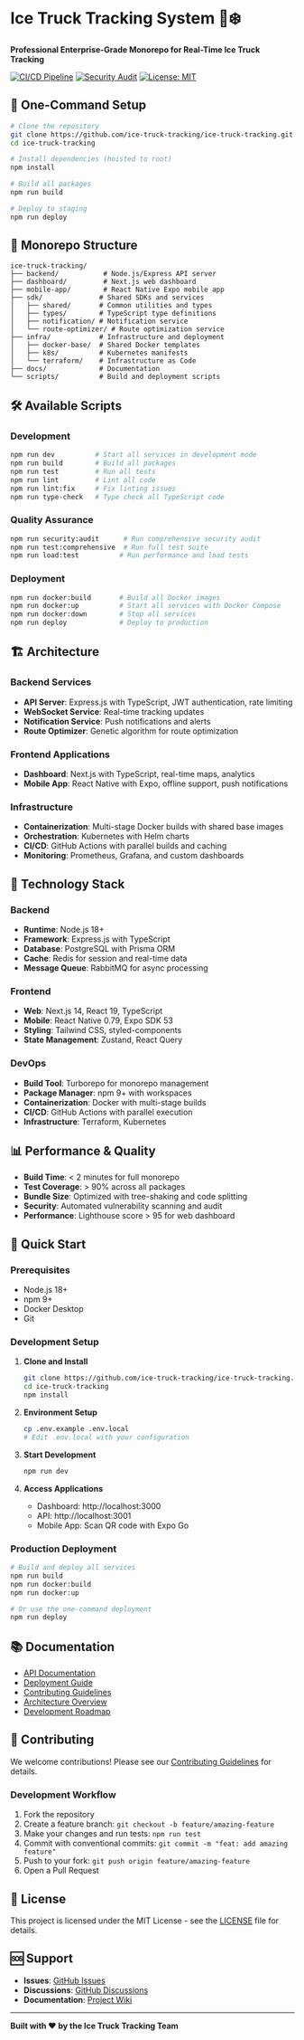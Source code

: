 # Ice Truck Tracking System 🚚❄️

**Professional Enterprise-Grade Monorepo for Real-Time Ice Truck Tracking**

[![CI/CD Pipeline](https://github.com/ice-truck-tracking/ice-truck-tracking/workflows/CI%2FCD%20Pipeline/badge.svg)](https://github.com/ice-truck-tracking/ice-truck-tracking/actions)
[![Security Audit](https://img.shields.io/badge/security-audit-passing-brightgreen)](https://github.com/ice-truck-tracking/ice-truck-tracking/security)
[![License: MIT](https://img.shields.io/badge/License-MIT-yellow.svg)](https://opensource.org/licenses/MIT)

## 🚀 One-Command Setup

```bash
# Clone the repository
git clone https://github.com/ice-truck-tracking/ice-truck-tracking.git
cd ice-truck-tracking

# Install dependencies (hoisted to root)
npm install

# Build all packages
npm run build

# Deploy to staging
npm run deploy
```

## 📁 Monorepo Structure

```
ice-truck-tracking/
├── backend/           # Node.js/Express API server
├── dashboard/         # Next.js web dashboard
├── mobile-app/        # React Native Expo mobile app
├── sdk/              # Shared SDKs and services
│   ├── shared/       # Common utilities and types
│   ├── types/        # TypeScript type definitions
│   ├── notification/ # Notification service
│   └── route-optimizer/ # Route optimization service
├── infra/            # Infrastructure and deployment
│   ├── docker-base/  # Shared Docker templates
│   ├── k8s/          # Kubernetes manifests
│   └── terraform/    # Infrastructure as Code
├── docs/             # Documentation
└── scripts/          # Build and deployment scripts
```

## 🛠️ Available Scripts

### Development
```bash
npm run dev          # Start all services in development mode
npm run build        # Build all packages
npm run test         # Run all tests
npm run lint         # Lint all code
npm run lint:fix     # Fix linting issues
npm run type-check   # Type check all TypeScript code
```

### Quality Assurance
```bash
npm run security:audit      # Run comprehensive security audit
npm run test:comprehensive  # Run full test suite
npm run load:test          # Run performance and load tests
```

### Deployment
```bash
npm run docker:build       # Build all Docker images
npm run docker:up          # Start all services with Docker Compose
npm run docker:down        # Stop all services
npm run deploy             # Deploy to production
```

## 🏗️ Architecture

### Backend Services
- **API Server**: Express.js with TypeScript, JWT authentication, rate limiting
- **WebSocket Service**: Real-time tracking updates
- **Notification Service**: Push notifications and alerts
- **Route Optimizer**: Genetic algorithm for route optimization

### Frontend Applications
- **Dashboard**: Next.js with TypeScript, real-time maps, analytics
- **Mobile App**: React Native with Expo, offline support, push notifications

### Infrastructure
- **Containerization**: Multi-stage Docker builds with shared base images
- **Orchestration**: Kubernetes with Helm charts
- **CI/CD**: GitHub Actions with parallel builds and caching
- **Monitoring**: Prometheus, Grafana, and custom dashboards

## 🔧 Technology Stack

### Backend
- **Runtime**: Node.js 18+
- **Framework**: Express.js with TypeScript
- **Database**: PostgreSQL with Prisma ORM
- **Cache**: Redis for session and real-time data
- **Message Queue**: RabbitMQ for async processing

### Frontend
- **Web**: Next.js 14, React 19, TypeScript
- **Mobile**: React Native 0.79, Expo SDK 53
- **Styling**: Tailwind CSS, styled-components
- **State Management**: Zustand, React Query

### DevOps
- **Build Tool**: Turborepo for monorepo management
- **Package Manager**: npm 9+ with workspaces
- **Containerization**: Docker with multi-stage builds
- **CI/CD**: GitHub Actions with parallel execution
- **Infrastructure**: Terraform, Kubernetes

## 📊 Performance & Quality

- **Build Time**: < 2 minutes for full monorepo
- **Test Coverage**: > 90% across all packages
- **Bundle Size**: Optimized with tree-shaking and code splitting
- **Security**: Automated vulnerability scanning and audit
- **Performance**: Lighthouse score > 95 for web dashboard

## 🚀 Quick Start

### Prerequisites
- Node.js 18+
- npm 9+
- Docker Desktop
- Git

### Development Setup
1. **Clone and Install**
   ```bash
   git clone https://github.com/ice-truck-tracking/ice-truck-tracking.git
   cd ice-truck-tracking
   npm install
   ```

2. **Environment Setup**
   ```bash
   cp .env.example .env.local
   # Edit .env.local with your configuration
   ```

3. **Start Development**
   ```bash
   npm run dev
   ```

4. **Access Applications**
   - Dashboard: http://localhost:3000
   - API: http://localhost:3001
   - Mobile App: Scan QR code with Expo Go

### Production Deployment
```bash
# Build and deploy all services
npm run build
npm run docker:build
npm run docker:up

# Or use the one-command deployment
npm run deploy
```

## 📚 Documentation

- [API Documentation](./docs/API.md)
- [Deployment Guide](./docs/DEPLOYMENT.md)
- [Contributing Guidelines](./docs/CONTRIBUTING.md)
- [Architecture Overview](./docs/MONOREPO.md)
- [Development Roadmap](./docs/ROADMAP.md)

## 🤝 Contributing

We welcome contributions! Please see our [Contributing Guidelines](./docs/CONTRIBUTING.md) for details.

### Development Workflow
1. Fork the repository
2. Create a feature branch: `git checkout -b feature/amazing-feature`
3. Make your changes and run tests: `npm run test`
4. Commit with conventional commits: `git commit -m "feat: add amazing feature"`
5. Push to your fork: `git push origin feature/amazing-feature`
6. Open a Pull Request

## 📄 License

This project is licensed under the MIT License - see the [LICENSE](LICENSE) file for details.

## 🆘 Support

- **Issues**: [GitHub Issues](https://github.com/ice-truck-tracking/ice-truck-tracking/issues)
- **Discussions**: [GitHub Discussions](https://github.com/ice-truck-tracking/ice-truck-tracking/discussions)
- **Documentation**: [Project Wiki](https://github.com/ice-truck-tracking/ice-truck-tracking/wiki)

---

**Built with ❤️ by the Ice Truck Tracking Team**
